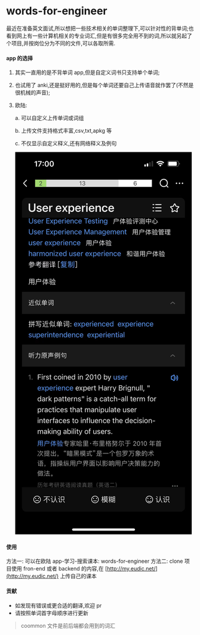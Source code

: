 # words-for-engineer

最近在准备英文面试,所以想把一些技术相关的单词整理下,可以针对性的背单词;也看到网上有一些计算机相关的专业词汇,但是有很多完全用不到的词,所以就另起了个项目,并按岗位分为不同的文件,可以各取所需.

#### app 的选择

1. 其实一直用的是不背单词 app,但是自定义词书只支持单个单词;
2. 也试用了 anki,还是挺好用的,但是每个单词还要自己上传语音就作罢了(不然是很机械的声音);
3. 欧陆:

   a. 可以自定义上传单词或词组

   b. 上传文件支持格式丰富,csv,txt,apkg 等

   c. 不仅显示自定义释义,还有网络释义及例句

   ![](/images/userexperience.jpeg)

#### 使用

方法一: 可以在欧陆 app-学习-搜索课本: words-for-engineer
方法二: clone 项目使用 fron-end 或者 backend 的内容,在 [http://my.eudic.net/](http://my.eudic.net/) 上传自己的课本

#### 贡献

- 如发现有错误或更合适的翻译,欢迎 pr
- 请按照单词首字母顺序进行更新

> coommon 文件是前后端都会用到的词汇
